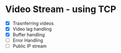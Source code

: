 # Video Stream - using TCP

- [x] Trasnferring videos
- [x] Video lag handling
- [x] Buffer handling
- [ ] Error Handling 
- [ ] Public IP stream
